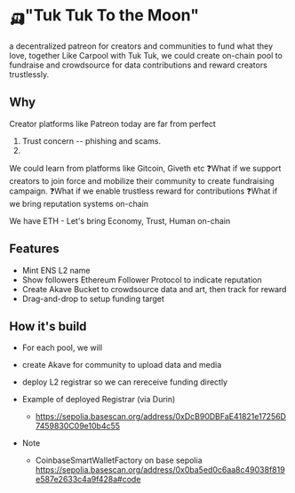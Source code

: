 # 🛺"Tuk Tuk To the Moon"
a decentralized patreon for creators and communities to fund what they love, together
Like Carpool with Tuk Tuk, we could create on-chain pool to fundraise and crowdsource for data contributions and reward creators trustlessly.


## Why
Creator platforms like Patreon today are far from perfect

1. Trust concern -- phishing and scams.
2. 

We could learn from platforms like Gitcoin, Giveth etc
❓What if we support creators to join force and mobilize their community to create fundraising campaign. 
❓What if we enable trustless reward for contributions
❓What if we bring reputation systems on-chain

We have ETH - Let's bring Economy, Trust, Human on-chain 

## Features

- Mint ENS L2 name 
- Show followers Ethereum Follower Protocol to indicate reputation
- Create Akave Bucket to crowdsource data and art, then track for reward
- Drag-and-drop to setup funding target


## How it's build
- For each pool, we will 
 - create Akave for community to upload data and media
 - deploy L2 registrar so we can rereceive funding directly

- Example of deployed Registrar (via Durin)
  - https://sepolia.basescan.org/address/0xDcB90DBFaE41821e17256D7459830C09e10b4c55
  
- Note
  - CoinbaseSmartWalletFactory on base sepolia https://sepolia.basescan.org/address/0x0ba5ed0c6aa8c49038f819e587e2633c4a9f428a#code